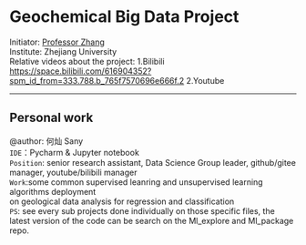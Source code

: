 # Geochemical Big Data Project
Initiator: [Professor Zhang](https://person.zju.edu.cn/zhangzhou) \
Institute: Zhejiang University                                    \
Relative videos about the project: 
1.Bilibili https://space.bilibili.com/616904352?spm_id_from=333.788.b_765f7570696e666f.2 
2.Youtube 

------------------------

## Personal work
@author: 何灿 Sany \
`IDE`：Pycharm & Jupyter notebook \
`Position`: senior research assistant, Data Science Group leader, github/gitee manager, youtube/bilibili manager\
`Work`:some common supervised leanring and unsupervised learning algorithms deployment \
on geological data analysis for regression and classification \
`PS`: see every sub projects done individually on those specific files, the latest version of the code can be search on the Ml_explore and Ml_package repo.
